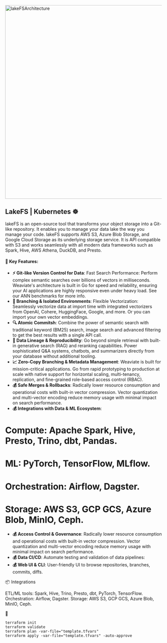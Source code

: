 <img width="1121" height="623" alt="lakeFSArchitecture" src="https://github.com/user-attachments/assets/a2832069-0729-4767-8ebf-9f3ec15b9c92" />



## LakeFS | Kubernetes ☸️
lakeFS is an open-source tool that transforms your object storage into a Git-like repository. It enables you to manage your data lake the way you manage your code.
lakeFS supports AWS S3, Azure Blob Storage, and Google Cloud Storage as its underlying storage service. It is API compatible with S3 and works seamlessly with all modern data frameworks such as Spark, Hive, AWS Athena, DuckDB, and Presto.

#### 🎯 Key Features:

- **⚡ Git-like Version Control for Data**: Fast Search Performance: Perform complex semantic searches over billions of vectors in milliseconds. Weaviate's architecture is built in Go for speed and reliability, ensuring your AI applications are highly responsive even under heavy load. See our ANN benchmarks for more info.
- **🔌 Branching & Isolated Environments**: Flexible Vectorization: Seamlessly vectorize data at import time with integrated vectorizers from OpenAI, Cohere, HuggingFace, Google, and more. Or you can import your own vector embeddings.
- **🔍 Atomic Commitsh**: Combine the power of semantic search with traditional keyword (BM25) search, image search and advanced filtering to get the best results with a single API call.
- **🤖 Data Lineage & Reproducibility**: Go beyond simple retrieval with built-in generative search (RAG) and reranking capabilities. Power sophisticated Q&A systems, chatbots, and summarizers directly from your database without additional tooling.
- **📈 Zero-Copy Branching & Metadata Management**: Weaviate is built for mission-critical applications. Go from rapid prototyping to production at scale with native support for horizontal scaling, multi-tenancy, replication, and fine-grained role-based access control (RBAC).
- **💰 Safe Merges & Rollbacks**: Radically lower resource consumption and operational costs with built-in vector compression. Vector quantization and multi-vector encoding reduce memory usage with minimal impact on search performance.
- **💰 Integrations with Data & ML Ecosystem**:
# Compute: Apache Spark, Hive, Presto, Trino, dbt, Pandas.
# ML: PyTorch, TensorFlow, MLflow.
# Orchestration: Airflow, Dagster.
# Storage: AWS S3, GCP GCS, Azure Blob, MinIO, Ceph.
- **💰 Access Control & Governance**: Radically lower resource consumption and operational costs with built-in vector compression. Vector quantization and multi-vector encoding reduce memory usage with minimal impact on search performance.
- **💰 Data CI/CD**: Automate testing and validation of data pipelines:
- **💰 Web UI & CLI**: User-friendly UI to browse repositories, branches, commits, diffs.


📦 Integrations

ETL/ML tools: Spark, Hive, Trino, Presto, dbt, PyTorch, TensorFlow.
Orchestration: Airflow, Dagster.
Storage: AWS S3, GCP GCS, Azure Blob, MinIO, Ceph.


🚀 
```
terraform init
terraform validate
terraform plan -var-file="template.tfvars"
terraform apply -var-file="template.tfvars" -auto-approve
```





